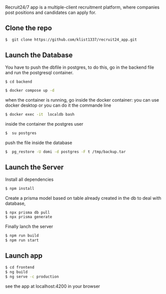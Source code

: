 Recruit24/7 app is  a multiple-client recruitment platform, where companies post positions and candidates can apply for.

## Clone the repo

```bash
$  git clone https://github.com/klist1337/recruit24_app.git
```
## Launch the Database

You have to push the dbfile in postgres, to do this, go in the backend file and
run the postgresql container.
```bash
$ cd backend
```
```bash
$ docker compose up -d
```
when the container is running, go inside the docker container: you can use docker desktop or you can do it the commande line
```bash
$ docker exec -it  localdb bash
```
inside the container the postgres user
```bash
$  su postgres
```
push the file inside the database 
```bash
$  pg_restore -U domi -d postgres -F t /tmp/backup.tar
```

## Launch the Server

Install all dependencies

```bash
$ npm install
```
Create a prisma model based on table already created in the db to deal with database,

```bash
$ npx prisma db pull
$ npx prisma generate
```
Finally lanch the server 

```bash
$ npm run build
$ npm run start 
```


## Launch app

```bash
$ cd frontend
$ ng build
$ ng serve -c production
```
see the app at localhost:4200 in your browser

